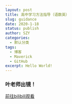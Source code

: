 ```yaml
---
layout: post
title: 高中学习方法指导（语数英）
slug: guidance
date: 2020-1-18
status: publish
author: SZY
categories: 
  - 默认分类
tags: 
  - 博客
  - Maverick
  - GitHub
excerpt: Hello World!
---
```


### 叶老师出镜！

[前往bilibili观看](https://www.bilibili.com/video/av84114407/)